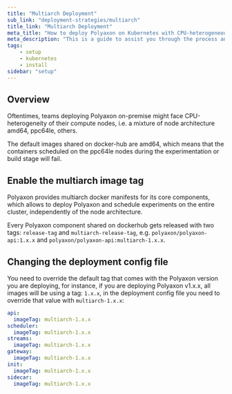 ```yaml
---
title: "Multiarch Deployment"
sub_link: "deployment-strategies/multiarch"
title_link: "Multiarch Deployment"
meta_title: "How to deploy Polyaxon on Kubernetes with CPU-heterogeneous node architecture."
meta_description: "This is a guide to assist you through the process and strategies of deploying Polyaxon on Kubernetes with CPU-heterogeneous node architecture."
tags:
    - setup
    - kubernetes
    - install
sidebar: "setup"
---
```


## Overview

Oftentimes, teams deploying Polyaxon on-premise might face CPU-heterogeneity of their compute nodes, i.e. a mixture of node architecture amd64, ppc64le, others.

The default images shared on docker-hub are amd64, which means that the containers scheduled on the ppc64le nodes during the experimentation or build stage will fail.

## Enable the multiarch image tag

Polyaxon provides multiarch docker manifests for its core components, which allows to deploy Polyaxon and schedule experiments on the entire cluster, independently of the node architecture.

Every Polyaxon component shared on dockerhub gets released with two tags: `release-tag` and `multiarch-release-tag`, e.g. `polyaxon/polyaxon-api:1.x.x` and `polyaxon/polyaxon-api:multiarch-1.x.x`.

## Changing the deployment config file

You need to override the default tag that comes with the Polyaxon version you are deploying, for instance, if you are deploying Polyaxon v1.x.x,
all images will be using a tag: `1.x.x`, in the deployment config file you need to override that value with `multiarch-1.x.x`:

```yaml
api:
  imageTag: multiarch-1.x.x
scheduler:
  imageTag: multiarch-1.x.x
streams:
  imageTag: multiarch-1.x.x
gateway:
  imageTag: multiarch-1.x.x
init:
  imageTag: multiarch-1.x.x
sidecar:
  imageTag: multiarch-1.x.x
```
